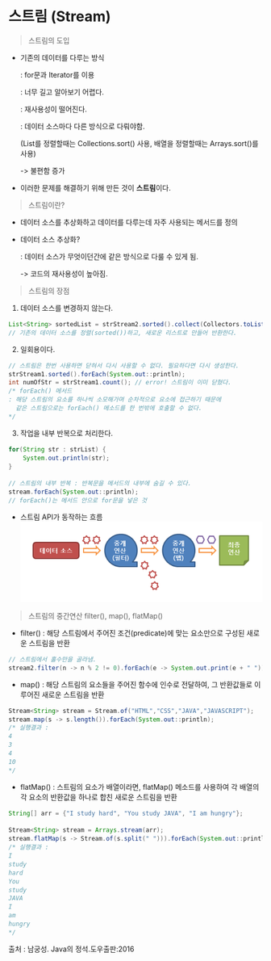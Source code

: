 # 스트림 (Stream)

> 스트림의 도입
- 기존의 데이터를 다루는 방식
  
  :  for문과 Iterator를 이용
  
  : 너무 길고 알아보기 어렵다.
  
  : 재사용성이 떨어진다.
  
  : 데이터 소스마다 다른 방식으로 다뤄야함.
  
  (List를 정렬할때는 Collections.sort() 사용, 배열을 정렬할때는 Arrays.sort()를 사용)
  
  -> 불편함 증가
  
-  이러한 문제를 해결하기 위해 만든 것이 **스트림**이다.

> 스트림이란?
- 데이터 소스를 추상화하고 데이터를 다루는데 자주 사용되는 메서드를 정의
- 데이터 소스 추상화?
  
  : 데이터 소스가 무엇이던간에 같은 방식으로 다룰 수 있게 됨.
  
  -> 코드의 재사용성이 높아짐.

> 스트림의 장점
1. 데이터 소스를 변경하지 않는다.
```java
List<String> sortedList = strStream2.sorted().collect(Collectors.toList());
// 기존의 데이터 소스를 정렬(sorted())하고, 새로운 리스트로 만들어 반환한다.
```
2. 일회용이다.
```java
// 스트림은 한번 사용하면 닫혀서 다시 사용할 수 없다. 필요하다면 다시 생성한다.
strStream1.sorted().forEach(System.out::println);
int numOfStr = strStream1.count(); // error! 스트림이 이미 닫혔다.
/* forEach() 메서드
: 해당 스트림의 요소를 하나씩 소모해가며 순차적으로 요소에 접근하기 때문에
  같은 스트림으로는 forEach() 메소드를 한 번밖에 호출할 수 없다.
*/ 
```
3. 작업을 내부 반복으로 처리한다.
```java
for(String str : strList) {
	System.out.println(str);
}

// 스트림의 내부 반복 : 반복문을 메서드의 내부에 숨길 수 있다.
stream.forEach(System.out::println);
// forEach()는 메서드 안으로 for문을 넣은 것
```
* 스트림 API가 동작하는 흐름
  ![img](streamRoad.png)

> 스트림의 중간연산 filter(), map(), flatMap()
* filter()
  : 해당 스트림에서 주어진 조건(predicate)에 맞는 요소만으로 구성된 새로운 스트림을 반환
```java
// 스트림에서 홀수만을 골라냄.
stream2.filter(n -> n % 2 != 0).forEach(e -> System.out.print(e + " "));
```

* map()
  : 해당 스트림의 요소들을 주어진 함수에 인수로 전달하여, 그 반환값들로 이루어진 새로운 스트림을 반환
```java
Stream<String> stream = Stream.of("HTML","CSS","JAVA","JAVASCRIPT");
stream.map(s -> s.length()).forEach(System.out::println);
/* 실행결과 : 
4
3
4
10
*/
```

* flatMap()
  : 스트림의 요소가 배열이라면, flatMap() 메소드를 사용하여 각 배열의 각 요소의 반환값을 하나로 합친 새로운 스트림을 반환
```java
String[] arr = {"I study hard", "You study JAVA", "I am hungry"};  
  
Stream<String> stream = Arrays.stream(arr);  
stream.flatMap(s -> Stream.of(s.split(" "))).forEach(System.out::println);
/* 실행결과 : 
I
study
hard
You
study
JAVA
I
am
hungry
*/
```

출처 : 남궁성. Java의 정석.도우출판:2016